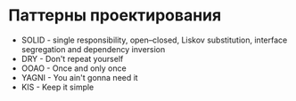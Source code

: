 # Паттерны проектирования 

- SOLID - single responsibility, open–closed, Liskov substitution, interface segregation and dependency inversion
- DRY - Don't repeat yourself 
- OOAO - Once and only once
- YAGNI - You ain't gonna need it 
- KIS - Keep it simple